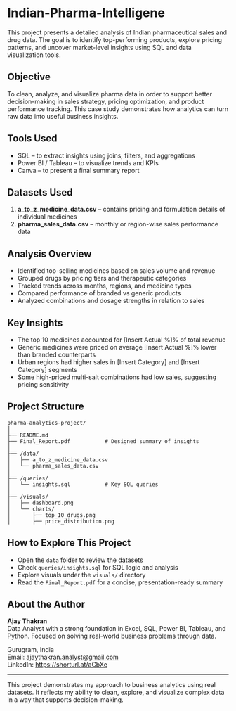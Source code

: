 # Indian-Pharma-Intelligene
This project presents a detailed analysis of Indian pharmaceutical sales and drug data. The goal is to identify top-performing products, explore pricing patterns, and uncover market-level insights using SQL and data visualization tools.

## Objective

To clean, analyze, and visualize pharma data in order to support better decision-making in sales strategy, pricing optimization, and product performance tracking. This case study demonstrates how analytics can turn raw data into useful business insights.

## Tools Used
- SQL – to extract insights using joins, filters, and aggregations
- Power BI / Tableau – to visualize trends and KPIs
- Canva – to present a final summary report

## Datasets Used

1. **a_to_z_medicine_data.csv** – contains pricing and formulation details of individual medicines
2. **pharma_sales_data.csv** – monthly or region-wise sales performance data

## Analysis Overview

- Identified top-selling medicines based on sales volume and revenue
- Grouped drugs by pricing tiers and therapeutic categories
- Tracked trends across months, regions, and medicine types
- Compared performance of branded vs generic products
- Analyzed combinations and dosage strengths in relation to sales

## Key Insights

- The top 10 medicines accounted for [Insert Actual %]% of total revenue
- Generic medicines were priced on average [Insert Actual %]% lower than branded counterparts
- Urban regions had higher sales in [Insert Category] and [Insert Category] segments
- Some high-priced multi-salt combinations had low sales, suggesting pricing sensitivity

## Project Structure

```
pharma-analytics-project/
│
├── README.md
├── Final_Report.pdf           # Designed summary of insights
│
├── /data/
│   ├── a_to_z_medicine_data.csv
│   └── pharma_sales_data.csv
│
├── /queries/
│   └── insights.sql           # Key SQL queries
│
├── /visuals/
│   ├── dashboard.png
│   └── charts/
│       ├── top_10_drugs.png
│       ├── price_distribution.png
```

## How to Explore This Project

- Open the `data` folder to review the datasets
- Check `queries/insights.sql` for SQL logic and analysis
- Explore visuals under the `visuals/` directory
- Read the `Final_Report.pdf` for a concise, presentation-ready summary

## About the Author

**Ajay Thakran**  
Data Analyst with a strong foundation in Excel, SQL, Power BI, Tableau, and Python. Focused on solving real-world business problems through data.

Gurugram, India  
Email: ajaythakran.analyst@gmail.com  
LinkedIn: https://shorturl.at/aCbXe

---

This project demonstrates my approach to business analytics using real datasets. It reflects my ability to clean, explore, and visualize complex data in a way that supports decision-making.
